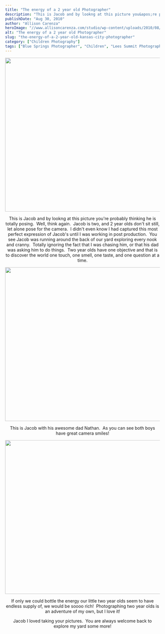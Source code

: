 ```yaml
---
title: "The energy of a 2 year old Photographer"
description: "This is Jacob and by lookng at this picture you&apos;re probably thinking he is totally posing.  Well, think again.  Jacob "
publishDate: "Aug 30, 2010"
author: "Allison Carenza"
heroImage: "//www.allisoncarenza.com/studio/wp-content/uploads/2010/08/1year2.jpg"
alt: "The energy of a 2 year old Photographer"
slug: "the-energy-of-a-2-year-old-kansas-city-photographer"
category: ["Children Photography"]
tags: ["Blue Springs Photographer", "Children", "Lees Summit Photographer"]
---
```


<p><a rel="attachment wp-att-1327" href="http://www.allisoncarenza.com/archives/1325/1year2"><img class="aligncenter size-full wp-image-1327" title="1year2" src="http://www.allisoncarenza.com/studio/wp-content/uploads/2010/08/1year2.jpg" alt="" width="750" height="500" srcset="/media/1year2.jpg 750w, /media/1year2-300x200.jpg 300w" sizes="(max-width: 750px) 100vw, 750px" /></a></p>
<p style="text-align: center;">This is Jacob and by lookng at this picture you&apos;re probably thinking he is totally posing.  Well, think again.  Jacob is two, and 2 year olds don&apos;t sit still, let alone pose for the camera.  I didn&apos;t even know I had captured this most perfect expression of Jacob&apos;s until I was working in post production.  You see Jacob was running around the back of our yard exploring every nook and cranny.  Totally ignoring the fact that I was chasing him, or that his dad was asking him to do things.  Two year olds have one objective and that is to discover the world one touch, one smell, one taste, and one question at a time.</p>
<p><a rel="attachment wp-att-1326" href="http://www.allisoncarenza.com/archives/1325/1year"><img class="aligncenter size-full wp-image-1326" title="1year" src="http://www.allisoncarenza.com/studio/wp-content/uploads/2010/08/1year.jpg" alt="" width="700" height="500" srcset="/media/1year.jpg 700w, /media/1year-300x214.jpg 300w" sizes="(max-width: 700px) 100vw, 700px" /></a></p>
<p style="text-align: center;">This is Jacob with his awesome dad Nathan.  As you can see both boys have great camera smiles!</p>
<p style="text-align: center;"><a rel="attachment wp-att-1328" href="http://www.allisoncarenza.com/archives/1325/1year3"><img class="aligncenter size-full wp-image-1328" title="1year3" src="http://www.allisoncarenza.com/studio/wp-content/uploads/2010/08/1year3.jpg" alt="" width="751" height="500" srcset="/media/1year3.jpg 751w, /media/1year3-300x200.jpg 300w" sizes="(max-width: 751px) 100vw, 751px" /></a></p>
<p style="text-align: center;">If only we could bottle the energy our little two year olds seem to have endless supply of, we would be soooo rich!  Photographing two year olds is an adventure of my own, but I love it!</p>
<p style="text-align: center;">Jacob I loved taking your pictures.  You are always welcome back to explore my yard some more!</p>
